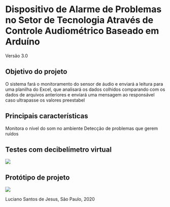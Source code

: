 # Dispositivo de Alarme de Problemas no Setor de Tecnologia Através de Controle Audiométrico Baseado em Arduíno
Versão 3.0
## Objetivo do projeto
O sistema fará o monitoramento do sensor de áudio e enviará a leitura para uma planilha do Excel, que analisará os dados colhidos comparando com os dados de arquivos anteriores e enviará uma mensagem ao responsável caso ultrapasse os valores preestabel

## Principais características
Monitora o nível do som no ambiente
Detecção de problemas que gerem ruídos

## Testes com decibelímetro virtual
![](https://user-images.githubusercontent.com/42394231/101193539-79d67400-363b-11eb-81a6-966843990680.PNG)

## Protótipo de projeto
![](https://user-images.githubusercontent.com/42394231/101193568-85c23600-363b-11eb-8897-3490080eca44.jpg)

Luciano Santos de Jesus, São Paulo, 2020


